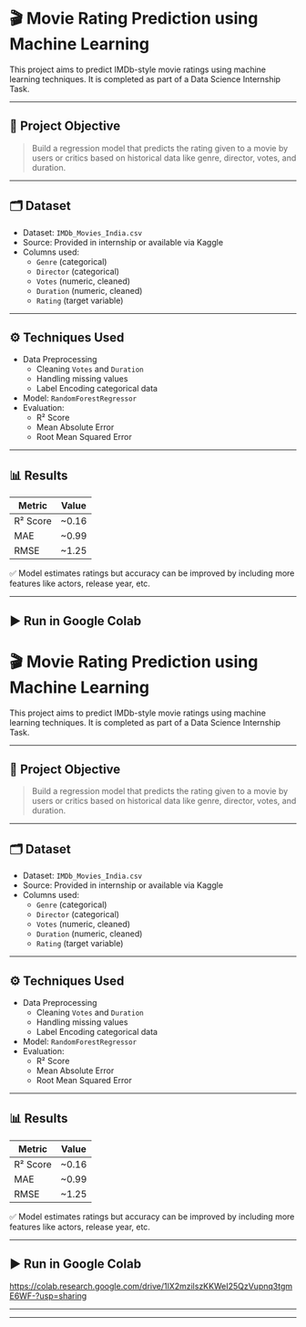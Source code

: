 # 🎬 Movie Rating Prediction using Machine Learning

This project aims to predict IMDb-style movie ratings using machine learning techniques. It is completed as part of a Data Science Internship Task.

---

## 📌 Project Objective

> Build a regression model that predicts the rating given to a movie by users or critics based on historical data like genre, director, votes, and duration.

---

## 🗂️ Dataset

- Dataset: `IMDb_Movies_India.csv`
- Source: Provided in internship or available via Kaggle
- Columns used:
  - `Genre` (categorical)
  - `Director` (categorical)
  - `Votes` (numeric, cleaned)
  - `Duration` (numeric, cleaned)
  - `Rating` (target variable)

---

## ⚙️ Techniques Used

- Data Preprocessing
  - Cleaning `Votes` and `Duration`
  - Handling missing values
  - Label Encoding categorical data
- Model: `RandomForestRegressor`
- Evaluation:
  - R² Score
  - Mean Absolute Error
  - Root Mean Squared Error

---

## 📊 Results

| Metric     | Value        |
|------------|--------------|
| R² Score   | ~0.16        |
| MAE        | ~0.99        |
| RMSE       | ~1.25        |

✅ Model estimates ratings but accuracy can be improved by including more features like actors, release year, etc.

---

## ▶️ Run in Google Colab

# 🎬 Movie Rating Prediction using Machine Learning

This project aims to predict IMDb-style movie ratings using machine learning techniques. It is completed as part of a Data Science Internship Task.

---

## 📌 Project Objective

> Build a regression model that predicts the rating given to a movie by users or critics based on historical data like genre, director, votes, and duration.

---

## 🗂️ Dataset

- Dataset: `IMDb_Movies_India.csv`
- Source: Provided in internship or available via Kaggle
- Columns used:
  - `Genre` (categorical)
  - `Director` (categorical)
  - `Votes` (numeric, cleaned)
  - `Duration` (numeric, cleaned)
  - `Rating` (target variable)

---

## ⚙️ Techniques Used

- Data Preprocessing
  - Cleaning `Votes` and `Duration`
  - Handling missing values
  - Label Encoding categorical data
- Model: `RandomForestRegressor`
- Evaluation:
  - R² Score
  - Mean Absolute Error
  - Root Mean Squared Error

---

## 📊 Results

| Metric     | Value        |
|------------|--------------|
| R² Score   | ~0.16        |
| MAE        | ~0.99        |
| RMSE       | ~1.25        |

✅ Model estimates ratings but accuracy can be improved by including more features like actors, release year, etc.

---

## ▶️ Run in Google Colab

https://colab.research.google.com/drive/1lX2mzilszKKWeI25QzVupnq3tgmE6WF-?usp=sharing

---

---
